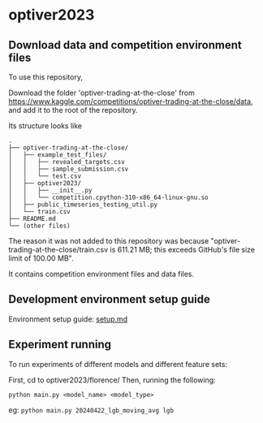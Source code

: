 # optiver2023

## Download data and competition environment files

To use this repository,

Download the folder 'optiver-trading-at-the-close' from https://www.kaggle.com/competitions/optiver-trading-at-the-close/data, and add it to the root of the repository.

Its structure looks like
```
.
├── optiver-trading-at-the-close/
│   ├── example_test_files/
│   │   ├── revealed_targets.csv
│   │   ├── sample_submission.csv
│   │   └── test.csv
│   ├── optiver2023/
│   │   ├── __init__.py
│   │   └── competition.cpython-310-x86_64-linux-gnu.so
│   ├── public_timeseries_testing_util.py
│   └── train.csv
├── README.md
└── (other files)
```

The reason it was not added to this repository was because "optiver-trading-at-the-close/train.csv is 611.21 MB; this exceeds GitHub's file size limit of 100.00 MB".

It contains competition environment files and data files.

## Development environment setup guide

Environment setup guide: 
[setup.md](setup.md)

## Experiment running 

To run experiments of different models and different feature sets:

First, cd to optiver2023/florence/
Then, running the following:

`python main.py <model_name> <model_type>`

eg: `python main.py 20240422_lgb_moving_avg lgb`




